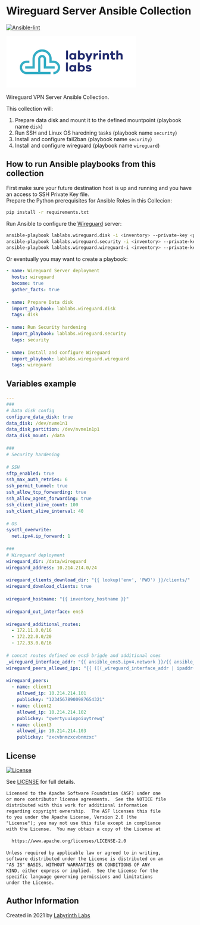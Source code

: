 # Wireguard Server Ansible Collection

[![Ansible-lint](https://github.com/lablabs/ansible-collection-wireguard/actions/workflows/lint.yaml/badge.svg)](https://github.com/lablabs/ansible-collection-wireguard/actions)

[<img src="ll-logo.png">](https://lablabs.io/)

Wireguard VPN Server Ansible Collection.

This collection will:

1. Prepare data disk and mount it to the defined mountpoint (playbook name `disk`)
2. Run SSH and Linux OS haredning tasks  (playbook name `security`)
3. Install and configure fail2ban (playbook name `security`)
4. Install and configure wireguard (playbook name `wireguard`)

## How to run Ansible playbooks from this collection

First make sure your future destination host is up and running and you have an access to SSH Private Key file.  
Prepare the Python prerequisites for Ansible Roles in this Collecion:

```bash
pip install -r requirements.txt
```

Run Ansible to configure the [Wireguard](https://www.wireguard.com/) server:

```bash
ansible-playbook lablabs.wireguard.disk -i <inventory> --private-key <private key file>
ansible-playbook lablabs.wireguard.security -i <inventory> --private-key <private key file>
ansible-playbook lablabs.wireguard.wireguard-i <inventory> --private-key <private key file>
```

Or eventually you may want to create a playbook:

```yaml
- name: Wireguard Server deployment
  hosts: wireguard
  become: true
  gather_facts: true

- name: Prepare Data disk
  import_playbook: lablabs.wireguard.disk
  tags: disk

- name: Run Security hardening
  import_playbook: lablabs.wireguard.security
  tags: security

- name: Install and configure Wireguard
  import_playbook: lablabs.wireguard.wireguard
  tags: wireguard
```

## Variables example

```yaml
---
###
# Data disk config
configure_data_disk: true
data_disk: /dev/nvme1n1
data_disk_partition: /dev/nvme1n1p1
data_disk_mount: /data

###
# Security hardening

# SSH
sftp_enabled: true
ssh_max_auth_retries: 6
ssh_permit_tunnel: true
ssh_allow_tcp_forwarding: true
ssh_allow_agent_forwarding: true
ssh_client_alive_count: 100
ssh_client_alive_interval: 40

# OS
sysctl_overwrite:
  net.ipv4.ip_forward: 1

###
# Wireguard deployment
wireguard_dir: /data/wireguard
wireguard_address: 10.214.214.0/24

wireguard_clients_download_dir: "{{ lookup('env', 'PWD') }}/clients/"
wireguard_download_clients: true

wireguard_hostname: "{{ inventory_hostname }}"

wireguard_out_interface: ens5

wireguard_additional_routes:
  - 172.11.0.0/16
  - 172.22.0.0/20
  - 172.33.0.0/16

# concat routes defined on ens5 brigde and additional ones
_wireguard_interface_addr: "{{ ansible_ens5.ipv4.network }}/{{ ansible_ens5.ipv4.netmask }}"
wireguard_peers_allowed_ips: "{{ ([(_wireguard_interface_addr | ipaddr('net'))] + wireguard_additional_routes) | join(\", \") }}"

wireguard_peers:
  - name: client1
    allowed_ip: 10.214.214.101
    publickey: "12345678900987654321"
  - name: client2
    allowed_ip: 10.214.214.102
    publickey: "qwertyuuiopoiuytrewq"
  - name: client3
    allowed_ip: 10.214.214.103
    publickey: "zxcvbnmzxcvbnmzxc"
```

## License

[![License](https://img.shields.io/badge/License-Apache%202.0-blue.svg)](https://opensource.org/licenses/Apache-2.0)

See [LICENSE](LICENSE) for full details.

    Licensed to the Apache Software Foundation (ASF) under one
    or more contributor license agreements.  See the NOTICE file
    distributed with this work for additional information
    regarding copyright ownership.  The ASF licenses this file
    to you under the Apache License, Version 2.0 (the
    "License"); you may not use this file except in compliance
    with the License.  You may obtain a copy of the License at

      https://www.apache.org/licenses/LICENSE-2.0

    Unless required by applicable law or agreed to in writing,
    software distributed under the License is distributed on an
    "AS IS" BASIS, WITHOUT WARRANTIES OR CONDITIONS OF ANY
    KIND, either express or implied.  See the License for the
    specific language governing permissions and limitations
    under the License.

## Author Information

Created in 2021 by [Labyrinth Labs](https://www.lablabs.io/)